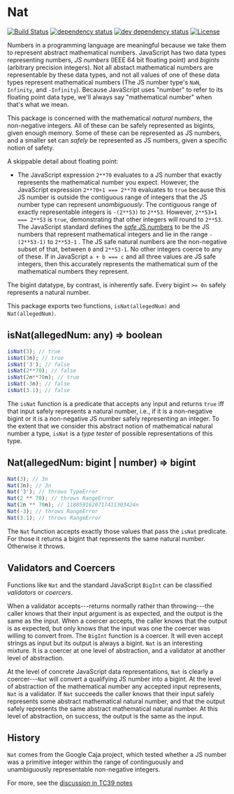 # Nat
[![Build Status][circleci-svg]][circleci-url]
[![dependency status][deps-svg]][deps-url]
[![dev dependency status][dev-deps-svg]][dev-deps-url]
[![License][license-image]][license-url]

Numbers in a programming language are meaningful because we take them to
represent abstract mathematical numbers. JavaScript has two data types
representing numbers, *JS numbers* (IEEE 64 bit floating point) and *bigints*
(arbitrary precision integers). Not all abstact mathematical
numbers are representable by these data types, and not all values of one of
these data types represent mathematical numbers (The JS number type's `NaN`,
`Infinity`, and `-Infinity`). Because JavaScript uses "number" to refer to
its floating point data type, we'll always say "mathematical number" when
that's what we mean.

This package is concerned with the mathematical *natural numbers*, the non-negative
integers. All of these can be safely represented as bigints, given enough
memory. Some of these can be represented as JS numbers, and a smaller set can
*safely* be represented as JS numbers, given a specific notion of safety.

A skippable detail about floating point:
  * The JavaScript expression `2**70` evaluates to a JS number that exactly
  represents the mathematical number you expect. However, the JavaScript
  expression `2**70+1 === 2**70` evaluates to `true` because this JS number is
  outside the contiguous range of integers that the JS number type can
  represent *unambiguously*.
  The contiguous range of exactly representable integers is
  `-(2**53)` to `2**53`. However, `2**53+1 === 2**53` is `true`, demonstrating
  that other integers will round to `2**53`. The JavaScript standard defines
  the [*safe* JS numbers](https://tc39.es/ecma262/#sec-number.issafeinteger)
  to be the JS numbers that represent mathematical integers and lie in the
  range `-(2**53-1)` to `2**53-1` . The JS safe natural numbers are the
  non-negative subset of that, between `0` and `2**53-1`. No other integers
  coerce to any of these. If in JavaScript `a + b === c` and all three values
  are JS safe integers, then this accurately represents the mathematical sum
  of the mathematical numbers they represent.

The bigint datatype, by contrast, is inherently safe. Every bigint `>= 0n`
safely represents a natural number.

This package exports two functions, `isNat(allegedNum)` and `Nat(allegedNum)`.

## isNat(allegedNum: any) => boolean

```js
isNat(3); // true
isNat(3n); // true
isNat('3'); // false
isNat(2**70); // false
isNat(2n**70n); // true
isNat(-3n); // false
isNat(3.1); // false
```

The `isNat` function is a predicate that accepts any input and returns `true`
iff that input safely represents a natural number, i.e., if it is a non-negative
bigint or it is a non-negative JS number safely representing an integer. To the
extent that we consider this abstract notion of mathematical natural number a
type, `isNat` is a *type tester* of possible representations of this type.

## Nat(allegedNum: bigint | number) => bigint

```js
Nat(3); // 3n
Nat(3n); // 3n
Nat('3'); // throws TypeError
Nat(2 ** 70); // throws RangeError
Nat(2n ** 70n); // 1180591620717411303424n
Nat(-3); // throws RangeError
Nat(3.1); // throws RangeError
```

The `Nat` function accepts exactly those values that pass the `isNat`
predicate. For those it returns a bigint that represents the same natural
number. Otherwise it throws.

## Validators and Coercers

Functions like `Nat` and the standard JavaScript `BigInt` can be
classified _validators_ or _coercers_.

When a validator accepts---returns normally rather than throwing---the caller
knows that their input argument is as expected, and the output is the same as
the input. When a coercer accepts, the caller knows that the output is as
expected, but only knows that the input was one the coercer was willing to
convert from. The `BigInt` function is a coercer. It will even accept
strings as input but its output is always a bigint. `Nat` is an interesting
mixture. It is a coercer at one level of abstraction, and a validator at
another level of abstraction.

At the level of concrete JavaScript data representations, `Nat` is clearly a
coercer---`Nat` will convert a qualifying JS number into a bigint. At the level
of abstraction of the mathematical number any accepted input represents, `Nat`
is a validator. If `Nat` succeeds the caller knows that their input safely
represents some abstract mathematical natural number, and that the output
safely represents the same abstract mathematical natural number. At this level
of abstraction, on success, the output is the same as the input.

## History

`Nat` comes from the Google Caja project, which tested whether a JS number was a
primitive integer within the range of continguously and unambiguously
representable non-negative integers.

For more, see the [discussion in TC39 notes](https://github.com/rwaldron/tc39-notes/blob/master/es6/2013-07/july-25.md#59-semantics-and-bounds-of-numberisinteger-and-numbermax_integer)


[circleci-svg]: https://circleci.com/gh/Agoric/nat.svg?style=svg
[circleci-url]: https://circleci.com/gh/Agoric/nat
[deps-svg]: https://david-dm.org/Agoric/Nat.svg
[deps-url]: https://david-dm.org/Agoric/Nat
[dev-deps-svg]: https://david-dm.org/Agoric/Nat/dev-status.svg
[dev-deps-url]: https://david-dm.org/Agoric/Nat?type=dev
[license-image]: https://img.shields.io/badge/License-Apache%202.0-blue.svg
[license-url]: LICENSE
